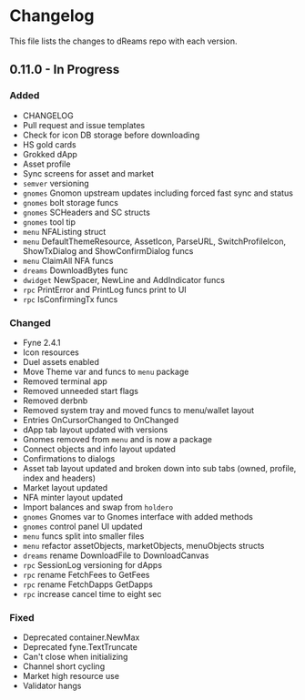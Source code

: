 # Changelog

This file lists the changes to dReams repo with each version.

## 0.11.0 - In Progress

### Added

* CHANGELOG
* Pull request and issue templates
* Check for icon DB storage before downloading
* HS gold cards
* Grokked dApp
* Asset profile
* Sync screens for asset and market
* `semver` versioning 
* `gnomes` Gnomon upstream updates including forced fast sync and status 
* `gnomes` bolt storage funcs
* `gnomes` SCHeaders and SC structs
* `gnomes` tool tip
* `menu` NFAListing struct
* `menu` DefaultThemeResource, AssetIcon, ParseURL, SwitchProfileIcon, ShowTxDialog and ShowConfirmDialog funcs
* `menu` ClaimAll NFA funcs
* `dreams` DownloadBytes func
* `dwidget` NewSpacer, NewLine and AddIndicator funcs
* `rpc` PrintError and PrintLog funcs print to UI
* `rpc` IsConfirmingTx funcs

### Changed

* Fyne 2.4.1
* Icon resources 
* Duel assets enabled
* Move Theme var and funcs to `menu` package
* Removed terminal app
* Removed unneeded start flags
* Removed derbnb 
* Removed system tray and moved funcs to menu/wallet layout
* Entries OnCursorChanged to OnChanged
* dApp tab layout updated with versions
* Gnomes removed from `menu` and is now a package
* Connect objects and info layout updated
* Confirmations to dialogs  
* Asset tab layout updated and broken down into sub tabs (owned, profile, index and headers)
* Market layout updated
* NFA minter layout updated
* Import balances and swap from `holdero`
* `gnomes` Gnomes var to Gnomes interface with added methods
* `gnomes` control panel UI updated
* `menu` funcs split into smaller files
* `menu` refactor assetObjects, marketObjects, menuObjects structs
* `dreams` rename DownloadFile to DownloadCanvas
* `rpc` SessionLog versioning for dApps
* `rpc` rename FetchFees to GetFees
* `rpc` rename FetchDapps GetDapps
* `rpc` increase cancel time to eight sec

### Fixed

* Deprecated container.NewMax
* Deprecated fyne.TextTruncate
* Can't close when initializing
* Channel short cycling
* Market high resource use
* Validator hangs